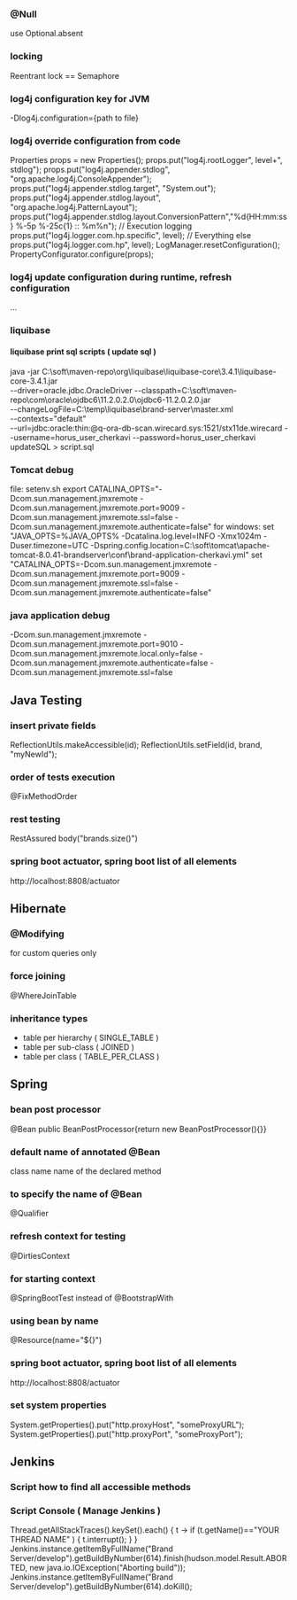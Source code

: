 ### @Null
use Optional.absent

### locking
Reentrant lock == Semaphore

### log4j configuration key for JVM 
-Dlog4j.configuration={path to file}

### log4j override configuration from code
Properties props = new Properties();
props.put("log4j.rootLogger", level+", stdlog");
props.put("log4j.appender.stdlog", "org.apache.log4j.ConsoleAppender");
props.put("log4j.appender.stdlog.target", "System.out");
props.put("log4j.appender.stdlog.layout", "org.apache.log4j.PatternLayout");
props.put("log4j.appender.stdlog.layout.ConversionPattern","%d{HH:mm:ss} %-5p %-25c{1} :: %m%n");
// Execution logging
props.put("log4j.logger.com.hp.specific", level);
// Everything else 
props.put("log4j.logger.com.hp", level);
LogManager.resetConfiguration();
PropertyConfigurator.configure(props);

### log4j update configuration during runtime, refresh configuration
<?xml version="1.0" encoding="UTF-8"?>
<Configuration monitorInterval="30">
...
</Configuration>


### liquibase
####  liquibase print sql scripts ( update sql )
java -jar C:\soft\maven-repo\org\liquibase\liquibase-core\3.4.1\liquibase-core-3.4.1.jar  \
--driver=oracle.jdbc.OracleDriver --classpath=C:\soft\maven-repo\com\oracle\ojdbc6\11.2.0.2.0\ojdbc6-11.2.0.2.0.jar  \
--changeLogFile=C:\temp\liquibase\brand-server\master.xml  \
--contexts="default" \
--url=jdbc:oracle:thin:@q-ora-db-scan.wirecard.sys:1521/stx11de.wirecard --username=horus_user_cherkavi --password=horus_user_cherkavi \
 updateSQL > script.sql


### Tomcat debug
file: setenv.sh
export CATALINA_OPTS="-Dcom.sun.management.jmxremote -Dcom.sun.management.jmxremote.port=9009 -Dcom.sun.management.jmxremote.ssl=false -Dcom.sun.management.jmxremote.authenticate=false"
for windows:
set "JAVA_OPTS=%JAVA_OPTS% -Dcatalina.log.level=INFO -Xmx1024m -Duser.timezone=UTC -Dspring.config.location=C:\soft\tomcat\apache-tomcat-8.0.41-brandserver\conf\brand-application-cherkavi.yml"
set "CATALINA_OPTS=-Dcom.sun.management.jmxremote -Dcom.sun.management.jmxremote.port=9009 -Dcom.sun.management.jmxremote.ssl=false -Dcom.sun.management.jmxremote.authenticate=false"

### java application debug
-Dcom.sun.management.jmxremote
-Dcom.sun.management.jmxremote.port=9010
-Dcom.sun.management.jmxremote.local.only=false
-Dcom.sun.management.jmxremote.authenticate=false
-Dcom.sun.management.jmxremote.ssl=false

## Java Testing
### insert private fields
ReflectionUtils.makeAccessible(id);
ReflectionUtils.setField(id, brand, "myNewId");

### order of tests execution
@FixMethodOrder

### rest testing
RestAssured
body("brands.size()")

### spring boot actuator, spring boot list of all elements
http://localhost:8808/actuator

## Hibernate
### @Modifying
for custom queries only

### force joining
@WhereJoinTable

### inheritance types
- table per hierarchy ( SINGLE_TABLE )
- table per sub-class ( JOINED )
- table per class ( TABLE_PER_CLASS )



## Spring
### bean post processor
@Bean public BeanPostProcessor{return new BeanPostProcessor(){}}

### default name of annotated @Bean
class name
name of the declared method

### to specify the name of @Bean
@Qualifier

### refresh context for testing
@DirtiesContext

### for starting context
@SpringBootTest instead of @BootstrapWith

### using bean by name
@Resource(name="${<name of the value>}")

### spring boot actuator, spring boot list of all elements
http://localhost:8808/actuator

### set system properties
System.getProperties().put("http.proxyHost", "someProxyURL");
System.getProperties().put("http.proxyPort", "someProxyPort");

## Jenkins
### Script how to find all accessible methods

### Script Console ( Manage Jenkins )
Thread.getAllStackTraces().keySet().each() {
  t -> if (t.getName()=="YOUR THREAD NAME" ) {   t.interrupt();  }
}
Jenkins.instance.getItemByFullName("Brand Server/develop").getBuildByNumber(614).finish(hudson.model.Result.ABORTED, new java.io.IOException("Aborting build"));
Jenkins.instance.getItemByFullName("Brand Server/develop").getBuildByNumber(614).doKill();
